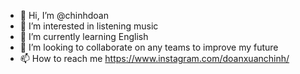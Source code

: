 - 👋 Hi, I’m @chinhdoan
- 👀 I’m interested in listening music
- 🌱 I’m currently learning English
- 💞️ I’m looking to collaborate on any teams to improve my future
- 📫 How to reach me https://www.instagram.com/doanxuanchinh/

<!---
chinhdoan/chinhdoan is a ✨ special ✨ repository because its `README.md` (this file) appears on your GitHub profile.
You can click the Preview link to take a look at your changes.
--->

